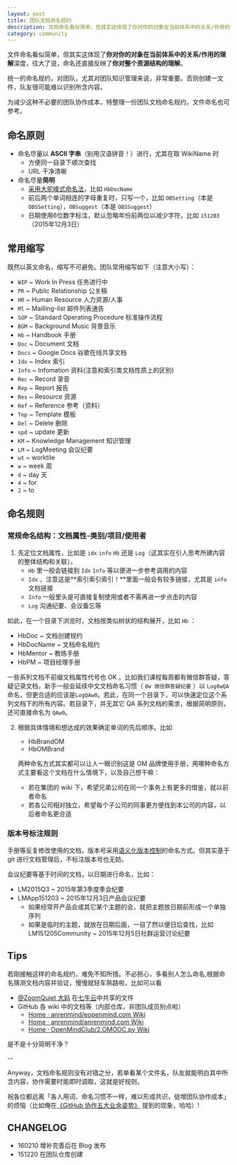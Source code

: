 ```yaml
---
layout: post
title: 团队文档命名规约
description: 文档命名看似简单，但其实这体现了你对你的对象在当前体系中的关系/作用的理解深度，往大了说，命名还直接反映了你对整个资源结构的理解。
category: community
---
```




文件命名看似简单，但其实这体现了**你对你的对象在当前体系中的关系/作用的理解**深度，往大了说，命名还直接反映了**你对整个资源结构的理解**。

统一的命名规约，对团队，尤其对团队知识管理来说，非常重要。否则创建一文件，队友很可能难以识别所含内容。

为减少这种不必要的团队协作成本，特整理一份团队文档命名规约，文件命名也可参考。

## 命名原则

- 命名尽量以 **ASCII 字串**（别用汉语拼音！）进行，尤其在取 WikiName 时
	- 方便同一目录下顺次查找
	- URL 干净清晰
- 命名尽量**简明**
	- [采用大驼峰式命名法](https://zh.wikipedia.org/wiki/%E9%A7%9D%E5%B3%B0%E5%BC%8F%E5%A4%A7%E5%B0%8F%E5%AF%AB)，比如 `HbDocName`
	- 前后两个单词相连的字母重复时，只写一个，比如 `OBSetting`（本是 `OBSSetting`），`OBSuggest`（本是 `OBSSuggest`）
	- 日期使用6位数字标注，默认忽略年份前两位以减少字符，比如 `151203`（2015年12月3日）

## 常用缩写

既然以英文命名，缩写不可避免。团队常用缩写如下（注意大小写）：

+ `WIP` ~ Work In Press 任务进行中
+ `PR` ~ Public Relationship 公关稿
+ `HR` ~ Human Resource 人力资源/人事
+ `Ml` ~ Mailling-list 邮件列表通告
+ `SOP` ~ Standard Operating Procedure 标准操作流程
+ `BGM` ~ Background Music 背景音乐
+ `Hb` ~ Handbook 手册
+ `Doc` ~ Document 文档
+ `Docs` ~ Google Docs 谷歌在线共享文档
+ `Idx` ~ Index 索引
+ `Info` ~ Infomation 资料(注意和索引类文档性质上的区别)
+ `Rec` ~ Record 录音
+ `Rep` ~ Report 报告
+ `Res` ~ Resource 资源
+ `Ref` ~ Reference 参考（资料）
+ `Tep` ~ Template 模板
+ `Del` ~ Delete 删除
+ `upd` ~ update 更新
+ `KM` ~ Knowledge Management 知识管理
+ `LM` ~ LogMeeting 会议纪要
+ `wt` ~ worktile 
+ `w` ~ week 周
+ `d` ~ day 天
+ `4` ~ for
+ `2` ~ to 




## 命名规则

### 常规命名结构：文档属性-类别/项目/使用者


1. 先定位文档属性，比如是 `idx` `info` `Hb` 还是 `Log`（这其实在引人思考所建内容的整体结构和关联）。
   - `Hb` 里一般会链接到 `Idx` `Info` 等以便进一步参考调用的内容
   - `Idx` ，注意这是**索引索引索引！**里面一般会有较多链接，尤其是 `info` 文档链接
   - `Info` 一般里头是可直接复制使用或者不需再进一步点击的内容
   - `Log` 沟通纪要、会议备忘等

 如此，在一个目录下浏览时，文档按类似树状的结构展开，比如 `Hb` ：
 
 - HbDoc ~ 文档创建规约
 - HbDocName ~ 文档命名规约
 - HbMentor ~ 教练手册
 - HbPM ~ 项目经理手册


 一些系列文档不前缀文档属性代号也 OK 。比如我们课程每周都有微信群答疑，答疑记录文档，新手一般会延续中文文档命名习惯（ `0w 微信群答疑纪要` ）以 `Log0wQA`命名，但更合适的应该是`LogQAw0`。若此，在同一个目录下，可以快速定位这个系列文档下的所有内容。若目录下，并无其它 QA 系列文档的需求，根据简明原则，还可直接命名为 `QAw0`。

2. 根据具体情境和想达成的效果确定单词的先后顺序。比如

   - HbBrandOM
   - HbOMBrand
 
	两种命名方式其实都可以让人一眼识别这是 OM 品牌使用手册，用哪种命名方式主要看这个文档在什么情境下，以及自己想干嘛：
 
   - 若在集团的 wiki 下，希望兄弟公司在同一个事务上有更多的借鉴，就以前者命名
   - 若各公司相对独立，希望每个子公司的同事更方便找到本公司的内容，以后者命名更合适

### 版本号标注规则

手册等反复修改使用的文档，版本号采用[语义化版本控制](http://semver.org/lang/zh-CN/)的命名方式。但其实基于 git 进行文档管理后，不标注版本号也无妨。

会议纪要等基于时间的文档，以日期进行命名，比如：

- LM2015Q3 ~ 2015年第3季度季会纪要
- LMApp151203 ~ 2015年12月3日产品会议纪要
	- 如果经常开产品会或其它某个主题的会，就把主题放日期前形成一个单独序列
	- 如果是临时的主题，就放在日期后面，一目了然以便日后查找，比如 LM151205Community ~ 2015年12月5日社群运营讨论纪要

## Tips
  
若刚接触这样的命名规约，难免不知所措。不必担心，多看别人怎么命名,根据命名猜测文档内容并验证，慢慢就轻车熟路啦，比如可以看 

-  [@ZoomQuiet 大妈](http://zoomquiet.io/) 在[七牛云](http://openmindclub.qiniudn.com/)中共享的文件
- GitHub 各 wiki 中的文档等（内部仓库，非团队成员别点啦）
    - [Home · anrenmind/eopenmind.com Wiki](https://github.com/anrenmind/eopenmind.com/wiki)
    - [Home · anrenmind/anrenmind.com Wiki](https://github.com/anrenmind/anrenmind.com/wiki)
    - [Home · OpenMindClub/2.OMOOC.py Wiki](https://github.com/OpenMindClub/2.OMOOC.py/wiki)

是不是十分简明干净？

--

Anyway，文档命名规则没有对错之分，若单看某个文件名，队友就能明白其中所含内容，协作需要时能即时调取，这就是好规则。

祝各位都远离「各人用词、命名习惯不一样，难以形成共识，徒增团队协作成本」的烦恼（比如俺在[《GitHub 协作五大业余姿势》](http://ishanshan.top/community/HbGitHubCooperate.html) 提到的现象，哈哈）!


## CHANGELOG

- 160210 增补完善后在 Blog 发布
- 151220 在团队仓库创建

